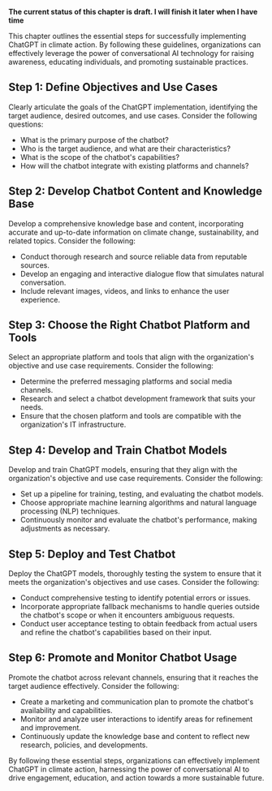 **The current status of this chapter is draft. I will finish it later when I have time**

This chapter outlines the essential steps for successfully implementing ChatGPT in climate action. By following these guidelines, organizations can effectively leverage the power of conversational AI technology for raising awareness, educating individuals, and promoting sustainable practices.

Step 1: Define Objectives and Use Cases
---------------------------------------

Clearly articulate the goals of the ChatGPT implementation, identifying the target audience, desired outcomes, and use cases. Consider the following questions:

* What is the primary purpose of the chatbot?
* Who is the target audience, and what are their characteristics?
* What is the scope of the chatbot's capabilities?
* How will the chatbot integrate with existing platforms and channels?

Step 2: Develop Chatbot Content and Knowledge Base
--------------------------------------------------

Develop a comprehensive knowledge base and content, incorporating accurate and up-to-date information on climate change, sustainability, and related topics. Consider the following:

* Conduct thorough research and source reliable data from reputable sources.
* Develop an engaging and interactive dialogue flow that simulates natural conversation.
* Include relevant images, videos, and links to enhance the user experience.

Step 3: Choose the Right Chatbot Platform and Tools
---------------------------------------------------

Select an appropriate platform and tools that align with the organization's objective and use case requirements. Consider the following:

* Determine the preferred messaging platforms and social media channels.
* Research and select a chatbot development framework that suits your needs.
* Ensure that the chosen platform and tools are compatible with the organization's IT infrastructure.

Step 4: Develop and Train Chatbot Models
----------------------------------------

Develop and train ChatGPT models, ensuring that they align with the organization's objective and use case requirements. Consider the following:

* Set up a pipeline for training, testing, and evaluating the chatbot models.
* Choose appropriate machine learning algorithms and natural language processing (NLP) techniques.
* Continuously monitor and evaluate the chatbot's performance, making adjustments as necessary.

Step 5: Deploy and Test Chatbot
-------------------------------

Deploy the ChatGPT models, thoroughly testing the system to ensure that it meets the organization's objectives and use cases. Consider the following:

* Conduct comprehensive testing to identify potential errors or issues.
* Incorporate appropriate fallback mechanisms to handle queries outside the chatbot's scope or when it encounters ambiguous requests.
* Conduct user acceptance testing to obtain feedback from actual users and refine the chatbot's capabilities based on their input.

Step 6: Promote and Monitor Chatbot Usage
-----------------------------------------

Promote the chatbot across relevant channels, ensuring that it reaches the target audience effectively. Consider the following:

* Create a marketing and communication plan to promote the chatbot's availability and capabilities.
* Monitor and analyze user interactions to identify areas for refinement and improvement.
* Continuously update the knowledge base and content to reflect new research, policies, and developments.

By following these essential steps, organizations can effectively implement ChatGPT in climate action, harnessing the power of conversational AI to drive engagement, education, and action towards a more sustainable future.
